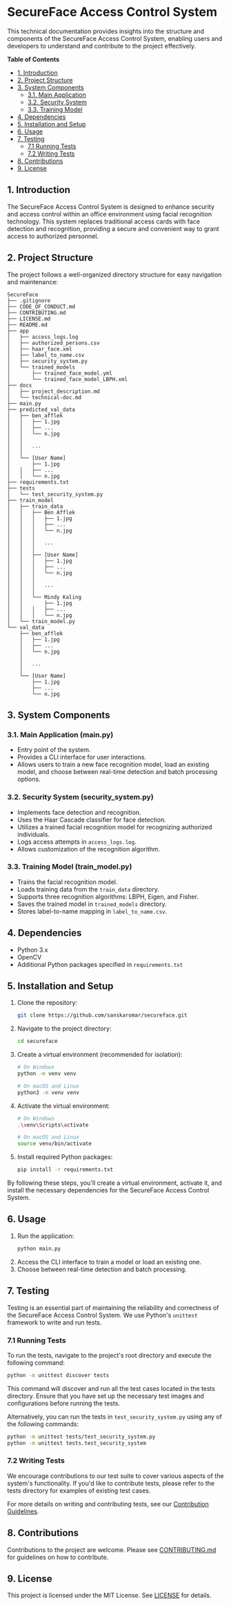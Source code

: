 # SecureFace Access Control System

This technical documentation provides insights into the structure and components of the SecureFace Access Control System, enabling users and developers to understand and contribute to the project effectively.

**Table of Contents**
- [1. Introduction](#1-introduction)
- [2. Project Structure](#2-project-structure)
- [3. System Components](#3-system-components)
  - [3.1. Main Application](#31-main-application-mainpy)
  - [3.2. Security System](#32-security-system-security_systempy)
  - [3.3. Training Model](#33-training-model-train_modelpy)
- [4. Dependencies](#4-dependencies)
- [5. Installation and Setup](#5-installation-and-setup)
- [6. Usage](#6-usage)
- [7. Testing](#7-testing)
  - [7.1 Running Tests](#71-running-tests)
  - [7.2 Writing Tests](#72-writing-tests)
- [8. Contributions](#8-contributions)
- [9. License](#9-license)

## 1. Introduction
The SecureFace Access Control System is designed to enhance security and access control within an office environment using facial recognition technology. This system replaces traditional access cards with face detection and recognition, providing a secure and convenient way to grant access to authorized personnel.

## 2. Project Structure
The project follows a well-organized directory structure for easy navigation and maintenance:

```
SecureFace
├── .gitignore
├── CODE_OF_CONDUCT.md
├── CONTRIBUTING.md
├── LICENSE.md
├── README.md
├── app
│   ├── access_logs.log
│   ├── authorized_persons.csv
│   ├── haar_face.xml
│   ├── label_to_name.csv
│   ├── security_system.py
│   └── trained_models
│       ├── trained_face_model.yml
│       └── trained_face_model_LBPH.xml
├── docs
│   ├── project_description.md
│   └── technical-doc.md
├── main.py
├── predicted_val_data
│   ├── ben_afflek
│   │   ├── 1.jpg
│   │   ├── ...
│   │   └── n.jpg
│   │
│   │   ...
│   │
│   └── [User Name]
│       ├── 1.jpg
│   │   ├── ...
│   │   └── n.jpg
├── requirements.txt
├── tests
│   └── test_security_system.py
├── train_model
│   ├── train_data
│   │   ├── Ben Afflek
│   │   │   ├── 1.jpg
│   │   │   ├── ...
│   │   │   └── n.jpg
│   │   │
│   │   │   ...
│   │   │
│   │   ├── [User Name]
│   │   │   ├── 1.jpg
│   │   │   ├── ...
│   │   │   └── n.jpg
│   │   │
│   │   │   ...
│   │   │
│   │   └── Mindy Kaling
│   │       ├── 1.jpg
│   │   │   ├── ...
│   │   │   └── n.jpg
│   └── train_model.py
└── val_data
    ├── ben_afflek
    │   ├── 1.jpg
    │   ├── ...
    │   └── n.jpg
    │
    │   ...
    │
    └── [User Name]
        ├── 1.jpg
        ├── ...
        └── n.jpg
```

## 3. System Components

### 3.1. Main Application (main.py)
- Entry point of the system.
- Provides a CLI interface for user interactions.
- Allows users to train a new face recognition model, load an existing model, and choose between real-time detection and batch processing options.

### 3.2. Security System (security_system.py)
- Implements face detection and recognition.
- Uses the Haar Cascade classifier for face detection.
- Utilizes a trained facial recognition model for recognizing authorized individuals.
- Logs access attempts in `access_logs.log`.
- Allows customization of the recognition algorithm.

### 3.3. Training Model (train_model.py)
- Trains the facial recognition model.
- Loads training data from the `train_data` directory.
- Supports three recognition algorithms: LBPH, Eigen, and Fisher.
- Saves the trained model in `trained_models` directory.
- Stores label-to-name mapping in `label_to_name.csv`.

## 4. Dependencies
- Python 3.x
- OpenCV
- Additional Python packages specified in `requirements.txt`

## 5. Installation and Setup

1. Clone the repository:
   ```bash
   git clone https://github.com/sanskaromar/secureface.git
   ```

2. Navigate to the project directory:
   ```bash
   cd secureface
   ```

3. Create a virtual environment (recommended for isolation):
   ```bash
   # On Windows
   python -m venv venv

   # On macOS and Linux
   python3 -m venv venv
   ```

4. Activate the virtual environment:
   ```bash
   # On Windows
   .\venv\Scripts\activate

   # On macOS and Linux
   source venv/bin/activate
   ```

5. Install required Python packages:
   ```bash
   pip install -r requirements.txt
   ```

By following these steps, you'll create a virtual environment, activate it, and install the necessary dependencies for the SecureFace Access Control System.

## 6. Usage
1. Run the application:
   ```bash
   python main.py
   ```
2. Access the CLI interface to train a model or load an existing one.
3. Choose between real-time detection and batch processing.

## 7. Testing

Testing is an essential part of maintaining the reliability and correctness of the SecureFace Access Control System. We use Python's `unittest` framework to write and run tests.

### 7.1 Running Tests

To run the tests, navigate to the project's root directory and execute the following command:

```bash
python -m unittest discover tests
```

This command will discover and run all the test cases located in the tests directory. Ensure that you have set up the necessary test images and configurations before running the tests.

Alternatively, you can run the tests in `test_security_system.py` using any of the following commands:

```bash
python -m unittest tests/test_security_system.py
python -m unittest tests.test_security_system
```

### 7.2 Writing Tests
We encourage contributions to our test suite to cover various aspects of the system's functionality. If you'd like to contribute tests, please refer to the tests directory for examples of existing test cases.

For more details on writing and contributing tests, see our [Contribution Guidelines](CONTRIBUTING.md).

## 8. Contributions
Contributions to the project are welcome. Please see [CONTRIBUTING.md](CONTRIBUTING.md) for guidelines on how to contribute.

## 9. License
This project is licensed under the MIT License. See [LICENSE](LICENSE.md) for details.